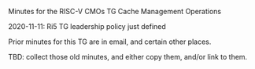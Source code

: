 Minutes for the RISC-V CMOs TG
Cache Management Operations

2020-11-11: Ri5 TG leadership policy just defined

Prior minutes for this TG are in email, and certain other places.

TBD: collect those old minutes, and either copy them, and/or link to them.
